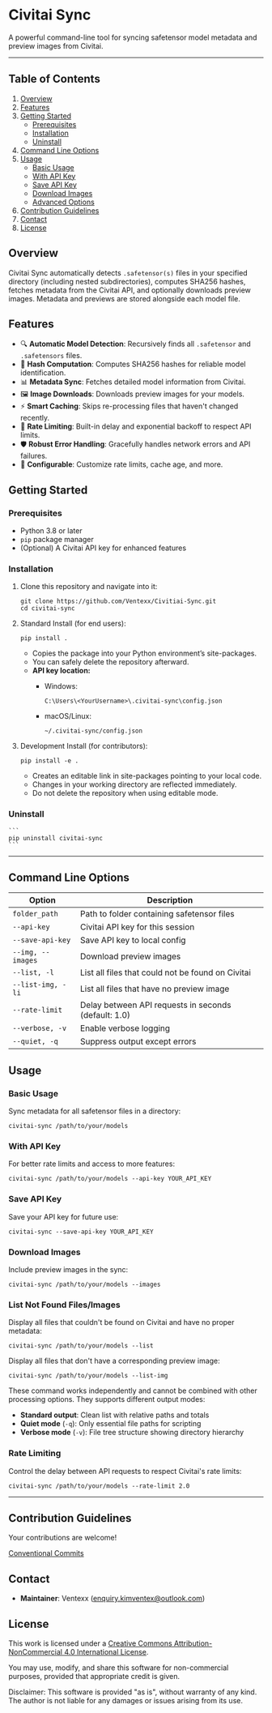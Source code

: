 # Civitai Sync

A powerful command-line tool for syncing safetensor model metadata and preview images from Civitai.

---

## Table of Contents

1. [Overview](#overview)
2. [Features](#features)
3. [Getting Started](#getting-started)
   * [Prerequisites](#prerequisites)
   * [Installation](#installation)
   * [Uninstall](#uninstall)
4. [Command Line Options](#command-line-options)
5. [Usage](#usage)
   * [Basic Usage](#basic-usage)
   * [With API Key](#with-api-key)
   * [Save API Key](#save-api-key)
   * [Download Images](#download-images)
   * [Advanced Options](#advanced-options)
6. [Contribution Guidelines](#contribution-guidelines)
7. [Contact](#contact)
8. [License](#license)


## Overview

Civitai Sync automatically detects `.safetensor(s)` files in your specified directory (including nested subdirectories), computes SHA256 hashes, fetches metadata from the Civitai API, and optionally downloads preview images. Metadata and previews are stored alongside each model file.

## Features

* 🔍 **Automatic Model Detection**: Recursively finds all `.safetensor` and `.safetensors` files.
* 🧮 **Hash Computation**: Computes SHA256 hashes for reliable model identification.
* 📊 **Metadata Sync**: Fetches detailed model information from Civitai.
* 🖼️ **Image Downloads**: Downloads preview images for your models.
* ⚡ **Smart Caching**: Skips re-processing files that haven't changed recently.
* 🔄 **Rate Limiting**: Built-in delay and exponential backoff to respect API limits.
* 🛡️ **Robust Error Handling**: Gracefully handles network errors and API failures.
* 🔧 **Configurable**: Customize rate limits, cache age, and more.

## Getting Started

### Prerequisites

* Python 3.8 or later
* `pip` package manager
* (Optional) A Civitai API key for enhanced features

### Installation

1. Clone this repository and navigate into it:

   ```
   git clone https://github.com/Ventexx/Civitiai-Sync.git
   cd civitai-sync
   ```

2. Standard Install (for end users):
   
    ```
    pip install .
    ```
    - Copies the package into your Python environment’s site-packages.
    - You can safely delete the repository afterward.
    - **API key location:**
        - Windows:
          
            ```
            C:\Users\<YourUsername>\.civitai-sync\config.json
            ```
        - macOS/Linux:
          
            ```
            ~/.civitai-sync/config.json
            ```

3. Development Install (for contributors):
   
    ```
    pip install -e .
    ```
    - Creates an editable link in site-packages pointing to your local code.
    - Changes in your working directory are reflected immediately.
    - Do not delete the repository when using editable mode.

### Uninstall
    ```
    pip uninstall civitai-sync
    ```

---

## Command Line Options

| Option | Description |
|--------|-------------|
| `folder_path` | Path to folder containing safetensor files |
| `--api-key` | Civitai API key for this session |
| `--save-api-key` | Save API key to local config |
| `--img, --images` | Download preview images |
| `--list, -l` | List all files that could not be found on Civitai |
| `--list-img, -li` | List all files that have no preview image |
| `--rate-limit` | Delay between API requests in seconds (default: 1.0) |
| `--verbose, -v` | Enable verbose logging |
| `--quiet, -q` | Suppress output except errors |


## Usage

### Basic Usage

Sync metadata for all safetensor files in a directory:

```
civitai-sync /path/to/your/models
```

### With API Key

For better rate limits and access to more features:

```
civitai-sync /path/to/your/models --api-key YOUR_API_KEY
```

### Save API Key

Save your API key for future use:

```
civitai-sync --save-api-key YOUR_API_KEY
```

### Download Images

Include preview images in the sync:

```
civitai-sync /path/to/your/models --images
```

### List Not Found Files/Images

Display all files that couldn't be found on Civitai and have no proper metadata:

```
civitai-sync /path/to/your/models --list
```


Display all files that don't have a corresponding preview image:

```
civitai-sync /path/to/your/models --list-img
```

These command works independently and cannot be combined with other processing options. They supports different output modes:

- **Standard output**: Clean list with relative paths and totals
- **Quiet mode** (`-q`): Only essential file paths for scripting
- **Verbose mode** (`-v`): File tree structure showing directory hierarchy

### Rate Limiting

Control the delay between API requests to respect Civitai's rate limits:

```
civitai-sync /path/to/your/models --rate-limit 2.0 
```

---

## Contribution Guidelines

Your contributions are welcome!

[Conventional Commits](https://www.conventionalcommits.org/)


## Contact

* **Maintainer**: Ventexx ([enquiry.kimventex@outlook.com](mailto:enquiry.kimventex@outlook.com))

## License

This work is licensed under a
[Creative Commons Attribution-NonCommercial 4.0 International License](LICENSE).

You may use, modify, and share this software for non-commercial purposes, provided that appropriate credit is given.

Disclaimer: This software is provided "as is", without warranty of any kind. The author is not liable for any damages or issues arising from its use.
